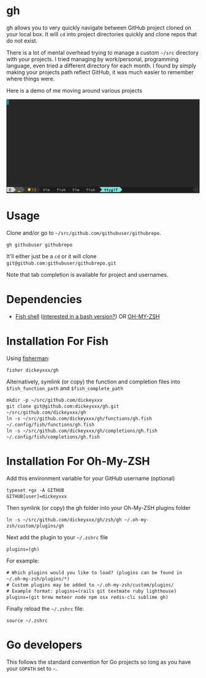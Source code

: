 gh
==

gh allows you to very quickly navigate between GitHub project cloned on your
local box. It will `cd` into project directories quickly and clone repos that do
not exist.

There is a lot of mental overhead trying to manage a custom `~/src` directory with your projects. I tried managing by work/personal, programming language, even tried a different directory for each month. I found by simply making your projects path reflect GitHub, it was much easier to remember where things were.

Here is a demo of me moving around various projects

![demo](demo.gif)

Usage
=====

Clone and/or go to `~/src/github.com/githubuser/githubrepo`.

```
gh githubuser githubrepo
```

It'll either just be a `cd` or it will clone `git@github.com:githubuser/githubrepo.git`

Note that tab completion is available for project and usernames.

Dependencies
============

* [Fish shell](http://fishshell.com/) ([interested in a bash version?](https://github.com/dickeyxxx/gh/issues)) OR [OH-MY-ZSH](http://ohmyz.sh/)

Installation For Fish
=====================

Using [fisherman](https://github.com/fisherman/fisherman):

```
fisher dickeyxxx/gh
```

Alternatively, symlink (or copy) the function and completion files into `$fish_function_path` and `$fish_complete_path`

    mkdir -p ~/src/github.com/dickeyxxx
    git clone git@github.com:dickeyxxx/gh.git ~/src/github.com/dickeyxxx/gh
    ln -s ~/src/github.com/dickeyxxx/gh/functions/gh.fish ~/.config/fish/functions/gh.fish
    ln -s ~/src/github.com/dickeyxxx/gh/completions/gh.fish ~/.config/fish/completions/gh.fish

Installation For Oh-My-ZSH
==========================

Add this environment variable for your GitHub username (optional)

    typeset +gx -A GITHUB
    GITHUB[user]=dickeyxxx

Then symlink (or copy) the gh folder into your Oh-My-ZSH plugins folder
    
    ln -s ~/src/github.com/dickeyxxx/gh/zsh/gh ~/.oh-my-zsh/custom/plugins/gh

Next add the plugin to your `~/.zshrc` file
    
    plugins=(gh)

For example:
    
```
# Which plugins would you like to load? (plugins can be found in ~/.oh-my-zsh/plugins/*)
# Custom plugins may be added to ~/.oh-my-zsh/custom/plugins/
# Example format: plugins=(rails git textmate ruby lighthouse)
plugins=(git brew meteor node npm osx redis-cli sublime gh)

```

Finally reload the `~/.zshrc` file:

    source ~/.zshrc

Go developers
=============

This follows the standard convention for Go projects so long as you have your `GOPATH` set to `~`.
